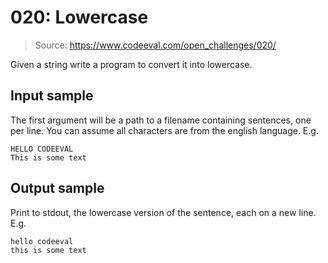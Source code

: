 # 020: Lowercase

> Source: https://www.codeeval.com/open_challenges/020/

Given a string write a program to convert it into lowercase.

## Input sample

The first argument will be a path to a filename containing sentences, one per
line. You can assume all characters are from the english language. E.g.

```
HELLO CODEEVAL
This is some text
```

## Output sample

Print to stdout, the lowercase version of the sentence, each on a new line. E.g.

```
hello codeeval
this is some text
```
